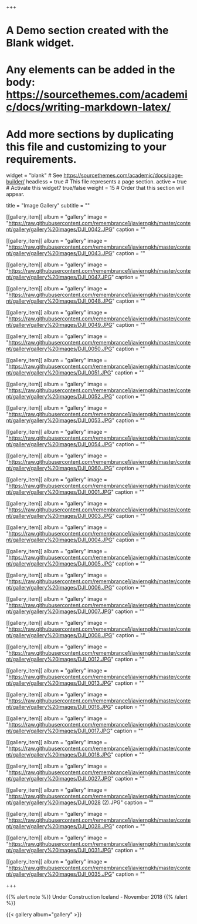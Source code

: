 +++
# A Demo section created with the Blank widget.
# Any elements can be added in the body: https://sourcethemes.com/academic/docs/writing-markdown-latex/
# Add more sections by duplicating this file and customizing to your requirements.

widget = "blank"  # See https://sourcethemes.com/academic/docs/page-builder/
headless = true  # This file represents a page section.
active = true  # Activate this widget? true/false
weight = 15  # Order that this section will appear.

title = "Image Gallery"
subtitle = ""

[[gallery_item]]
album = "gallery"
image = "https://raw.githubusercontent.com/remembrance1/javierngkh/master/content/gallery/gallery%20images/DJI_0042.JPG"
caption = ""

[[gallery_item]]
album = "gallery"
image = "https://raw.githubusercontent.com/remembrance1/javierngkh/master/content/gallery/gallery%20images/DJI_0043.JPG"
caption = ""

[[gallery_item]]
album = "gallery"
image = "https://raw.githubusercontent.com/remembrance1/javierngkh/master/content/gallery/gallery%20images/DJI_0047.JPG"
caption = ""

[[gallery_item]]
album = "gallery"
image = "https://raw.githubusercontent.com/remembrance1/javierngkh/master/content/gallery/gallery%20images/DJI_0048.JPG"
caption = ""

[[gallery_item]]
album = "gallery"
image = "https://raw.githubusercontent.com/remembrance1/javierngkh/master/content/gallery/gallery%20images/DJI_0049.JPG"
caption = ""

[[gallery_item]]
album = "gallery"
image = "https://raw.githubusercontent.com/remembrance1/javierngkh/master/content/gallery/gallery%20images/DJI_0050.JPG"
caption = ""

[[gallery_item]]
album = "gallery"
image = "https://raw.githubusercontent.com/remembrance1/javierngkh/master/content/gallery/gallery%20images/DJI_0051.JPG"
caption = ""

[[gallery_item]]
album = "gallery"
image = "https://raw.githubusercontent.com/remembrance1/javierngkh/master/content/gallery/gallery%20images/DJI_0052.JPG"
caption = ""

[[gallery_item]]
album = "gallery"
image = "https://raw.githubusercontent.com/remembrance1/javierngkh/master/content/gallery/gallery%20images/DJI_0053.JPG"
caption = ""

[[gallery_item]]
album = "gallery"
image = "https://raw.githubusercontent.com/remembrance1/javierngkh/master/content/gallery/gallery%20images/DJI_0054.JPG"
caption = ""

[[gallery_item]]
album = "gallery"
image = "https://raw.githubusercontent.com/remembrance1/javierngkh/master/content/gallery/gallery%20images/DJI_0060.JPG"
caption = ""

[[gallery_item]]
album = "gallery"
image = "https://raw.githubusercontent.com/remembrance1/javierngkh/master/content/gallery/gallery%20images/DJI_0001.JPG"
caption = ""

[[gallery_item]]
album = "gallery"
image = "https://raw.githubusercontent.com/remembrance1/javierngkh/master/content/gallery/gallery%20images/DJI_0003.JPG"
caption = ""

[[gallery_item]]
album = "gallery"
image = "https://raw.githubusercontent.com/remembrance1/javierngkh/master/content/gallery/gallery%20images/DJI_0004.JPG"
caption = ""

[[gallery_item]]
album = "gallery"
image = "https://raw.githubusercontent.com/remembrance1/javierngkh/master/content/gallery/gallery%20images/DJI_0005.JPG"
caption = ""

[[gallery_item]]
album = "gallery"
image = "https://raw.githubusercontent.com/remembrance1/javierngkh/master/content/gallery/gallery%20images/DJI_0006.JPG"
caption = ""

[[gallery_item]]
album = "gallery"
image = "https://raw.githubusercontent.com/remembrance1/javierngkh/master/content/gallery/gallery%20images/DJI_0007.JPG"
caption = ""

[[gallery_item]]
album = "gallery"
image = "https://raw.githubusercontent.com/remembrance1/javierngkh/master/content/gallery/gallery%20images/DJI_0008.JPG"
caption = ""

[[gallery_item]]
album = "gallery"
image = "https://raw.githubusercontent.com/remembrance1/javierngkh/master/content/gallery/gallery%20images/DJI_0012.JPG"
caption = ""

[[gallery_item]]
album = "gallery"
image = "https://raw.githubusercontent.com/remembrance1/javierngkh/master/content/gallery/gallery%20images/DJI_0013.JPG"
caption = ""

[[gallery_item]]
album = "gallery"
image = "https://raw.githubusercontent.com/remembrance1/javierngkh/master/content/gallery/gallery%20images/DJI_0016.JPG"
caption = ""

[[gallery_item]]
album = "gallery"
image = "https://raw.githubusercontent.com/remembrance1/javierngkh/master/content/gallery/gallery%20images/DJI_0017.JPG"
caption = ""

[[gallery_item]]
album = "gallery"
image = "https://raw.githubusercontent.com/remembrance1/javierngkh/master/content/gallery/gallery%20images/DJI_0018.JPG"
caption = ""

[[gallery_item]]
album = "gallery"
image = "https://raw.githubusercontent.com/remembrance1/javierngkh/master/content/gallery/gallery%20images/DJI_0027.JPG"
caption = ""

[[gallery_item]]
album = "gallery"
image = "https://raw.githubusercontent.com/remembrance1/javierngkh/master/content/gallery/gallery%20images/DJI_0028 (2).JPG"
caption = ""

[[gallery_item]]
album = "gallery"
image = "https://raw.githubusercontent.com/remembrance1/javierngkh/master/content/gallery/gallery%20images/DJI_0028.JPG"
caption = ""

[[gallery_item]]
album = "gallery"
image = "https://raw.githubusercontent.com/remembrance1/javierngkh/master/content/gallery/gallery%20images/DJI_0031.JPG"
caption = ""

[[gallery_item]]
album = "gallery"
image = "https://raw.githubusercontent.com/remembrance1/javierngkh/master/content/gallery/gallery%20images/DJI_0035.JPG"
caption = ""

+++

{{% alert note %}}
Under Construction
Iceland - November 2018
{{% /alert %}}

{{< gallery album="gallery" >}}


